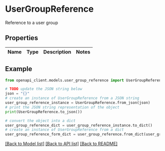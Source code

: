 # UserGroupReference

Reference to a user group

## Properties

Name | Type | Description | Notes
------------ | ------------- | ------------- | -------------

## Example

```python
from openapi_client.models.user_group_reference import UserGroupReference

# TODO update the JSON string below
json = "{}"
# create an instance of UserGroupReference from a JSON string
user_group_reference_instance = UserGroupReference.from_json(json)
# print the JSON string representation of the object
print(UserGroupReference.to_json())

# convert the object into a dict
user_group_reference_dict = user_group_reference_instance.to_dict()
# create an instance of UserGroupReference from a dict
user_group_reference_form_dict = user_group_reference.from_dict(user_group_reference_dict)
```
[[Back to Model list]](../README.md#documentation-for-models) [[Back to API list]](../README.md#documentation-for-api-endpoints) [[Back to README]](../README.md)


